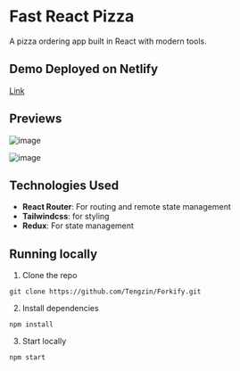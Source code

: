 # Fast React Pizza

A pizza ordering app built in React with modern tools.

## Demo Deployed on Netlify
[Link](https://fastreactpizza-tengzin.netlify.app/)

## Previews

![image](https://github.com/user-attachments/assets/aa7edf2d-7d7d-4f6c-bd90-d3816ba223f0)

![image](https://github.com/user-attachments/assets/c9242aa1-511c-4746-96fa-5b3acc66312f)

## Technologies Used
- **React Router**: For routing and remote state management
- **Tailwindcss**: for styling
- **Redux**: For state management

## Running locally

1. Clone the repo

```
git clone https://github.com/Tengzin/Forkify.git
```

2. Install dependencies

```
npm install
```

3. Start locally

```
npm start
```
